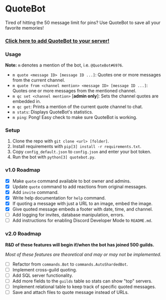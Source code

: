 # QuoteBot

Tired of hitting the 50 message limit for pins? Use QuoteBot to save all your favorite memories!

### [Click here to add QuoteBot to your server!](https://discordapp.com/oauth2/authorize?client_id=403644354591326218&scope=bot&permissions=117760)

### Usage

**Note:** `m` denotes a mention of the bot, i.e. `@QuoteBot#6976`.

- `m quote <message ID> [message ID ...]`: Quotes one or more messages from the current channel.
- `m quote from <channel mention> <message ID> [message ID ...]`: Quotes one or more messages from the mentioned channel.
- `m qc set <channel mention>` [**admin only**]: Sets the channel quotes are embedded in.
- `m qc get`: Prints a mention of the current quote channel to chat.
- `m stats`: Displays QuoteBot's statistics.
- `m ping`: Pong! Easy check to make sure QuoteBot is working.

### Setup

1. Clone the repo with `git clone <url> [folder]`.
2. Install requirements with `pip[3] install -r requirements.txt`.
3. Copy `config_default.json` to `config.json` and enter your bot token.
4. Run the bot with `python[3] quotebot.py`.

### v1.0 Roadmap

- [x] Make `quote` command available to bot owner and admins.
- [x] Update `quote` command to add reactions from original messages.
- [x] Add `invite` command.
- [x] Write help documentation for `help` command.
- [x] If quoting a message with just a URL to an image, embed the image.
- [x] Give quoted message embeds a footer with date, time, and channel.
- [ ] Add logging for invites, database manipulation, errors.
- [ ] Add instructions for enabling Discord Developer Mode to `README.md`.

### v2.0 Roadmap

**R&D of these features will begin if/when the bot has joined 500 guilds.**

_Most of these features are theoretical and may or may not be implemented._

- [ ] Refactor from `commands.Bot` to `commands.AutoShardedBot`.
- [ ] Implement cross-guild quoting.
- [ ] Add SQL server functionality.
- [ ] Add more fields to the `guilds` table so stats can show "top" servers.
- [ ] Implement relational table to keep track of specific quoted messages.
- [ ] Save and attach files to quote message instead of URLs.
